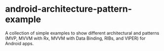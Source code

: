 # android-architecture-pattern-example
A collection of simple examples to show different architectural and patterns (MVP, MVVM with Rx, MVVM with Data Binding, RIBs, and VIPER) for Android apps.
